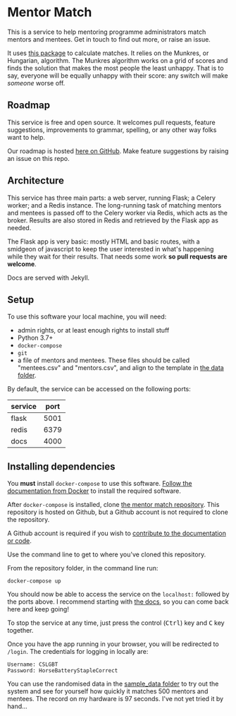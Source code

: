 # Mentor Match

This is a service to help mentoring programme administrators match mentors and mentees. Get in touch to find out more, or raise an issue.

It uses [this package](https://github.com/jonodrew/mentor-match-package) to calculate matches. It relies on the Munkres, or Hungarian, algorithm. The Munkres algorithm works on a grid of scores and finds the solution that makes the most people the least unhappy. That is to say, everyone will be equally unhappy with their score: any switch will make *someone* worse off.

## Roadmap

This service is free and open source. It welcomes pull requests, feature suggestions, improvements to grammar, spelling, or any other way folks want to help.

Our roadmap is hosted [here on GitHub](https://github.com/users/jonodrew/projects/1). Make feature suggestions by
raising an issue on this repo.

## Architecture
This service has three main parts: a web server, running Flask; a Celery worker; and a Redis instance. The long-running task of matching mentors and mentees is passed off to the Celery worker via Redis, which acts as the broker. Results are also stored in Redis and retrieved by the Flask app as needed.

The Flask app is very basic: mostly HTML and basic routes, with a smidgeon of javascript to keep the user interested in what's happening while they wait for their results. That needs some work **so pull requests are welcome**.

Docs are served with Jekyll.

## Setup

To use this software your local machine, you will need:
- admin rights, or at least enough rights to install stuff
- Python 3.7+
- `docker-compose`
- `git`
- a file of mentors and mentees. These files should be called "mentees.csv" and "mentors.csv", and align to the template in [the data folder](mentor_match_web/app/static/data/small). 

By default, the service can be accessed on the following ports:

| service | port |
|---------|------|
| flask   | 5001 |
| redis   | 6379 |
| docs    | 4000 |

## Installing dependencies

You **must** install `docker-compose` to use this software. [Follow the documentation from Docker](https://docs.docker.com/desktop/) to install the required software.

After `docker-compose` is installed, clone [the mentor match repository](https://www.github.com/jonodrew/mentor-match). This repository is hosted on Github, but a Github account is not required to clone the repository. 

A Github account is required if you wish to [contribute to the documentation or code](/contribute).

Use the command line to get to where you've cloned this repository. 

From the repository folder, in the command line run:

```
docker-compose up
```

You should now be able to access the service on the `localhost:` followed by the ports above. I recommend starting
with [the docs](localhost:4000), so you can come back here and keep going!

To stop the service at any time, just press the control (<kbd>Ctrl</kbd>) key and <kbd>C</kbd> key together.

Once you have the app running in your browser, you will be redirected to `/login`. The credentials for logging in locally are:
  ```
  Username: CSLGBT
  Password: HorseBatteryStapleCorrect
  ```

You can use the randomised data in the [sample_data folder](/sample_data) to try out the system and see for yourself how quickly it matches 500 mentors and mentees. The record on my hardware is 97 seconds. I've not yet tried it by hand...
